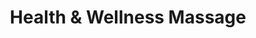 ---
title: "Health & Wellness Massage"
url: /chandler/health-and-wellness-massage/
shop: massage
---